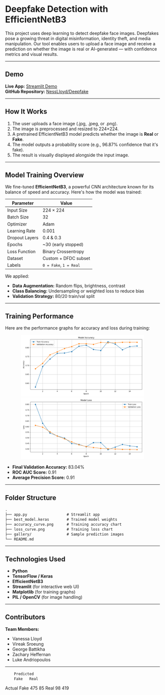 # Deepfake Detection with EfficientNetB3

This project uses deep learning to detect deepfake face images. Deepfakes pose a growing threat in digital misinformation, identity theft, and media manipulation. Our tool enables users to upload a face image and receive a prediction on whether the image is real or AI-generated — with confidence metrics and visual results.

---

## Demo

**Live App:** [Streamlit Demo](https://fakeface.streamlit.app/)  
**GitHub Repository:** [NessLloyd/Deepfake](https://github.com/NessLloyd/Deepfake)

---

## How It Works

1. The user uploads a face image (.jpg, .jpeg, or .png).
2. The image is preprocessed and resized to 224×224.
3. A pretrained EfficientNetB3 model predicts whether the image is **Real** or **Fake**.
4. The model outputs a probability score (e.g., 96.87% confidence that it's fake).
5. The result is visually displayed alongside the input image.

---

## Model Training Overview

We fine-tuned **EfficientNetB3**, a powerful CNN architecture known for its balance of speed and accuracy. Here's how the model was trained:

| **Parameter**       | **Value**              |
|---------------------|------------------------|
| Input Size          | 224 × 224              |
| Batch Size          | 32                     |
| Optimizer           | Adam                   |
| Learning Rate       | 0.001                  |
| Dropout Layers      | 0.4 & 0.3              |
| Epochs              | ~30 (early stopped)    |
| Loss Function       | Binary Crossentropy    |
| Dataset             | Custom + DFDC subset   |
| Labels              | `0 = Fake`, `1 = Real` |

We applied:
- **Data Augmentation:** Random flips, brightness, contrast
- **Class Balancing:** Undersampling or weighted loss to reduce bias
- **Validation Strategy:** 80/20 train/val split

---

## Training Performance

Here are the performance graphs for accuracy and loss during training:

<p align="center">
  <img src="accuracy_curve.png" alt="Accuracy Curve" width="400"/>
  <img src="loss_curve.png" alt="Loss Curve" width="400"/>
</p>

- **Final Validation Accuracy:** 83.04%  
- **ROC AUC Score:** 0.91  
- **Average Precision Score:** 0.91

---

## Folder Structure

```
.
├── app.py                  # Streamlit app
├── best_model.keras        # Trained model weights
├── accuracy_curve.png      # Training accuracy chart
├── loss_curve.png          # Training loss chart
├── gallery/                # Sample prediction images
└── README.md
```

---

## Technologies Used

- **Python**
- **TensorFlow / Keras**
- **EfficientNetB3**
- **Streamlit** (for interactive web UI)
- **Matplotlib** (for training graphs)
- **PIL / OpenCV** (for image handling)

---

## Contributors

**Team Members:**
- Vanessa Lloyd  
- Vireak Sroeung  
- George Battikha  
- Zachary Heffernan  
- Luke Andriopoulos

---

        Predicted
        Fake   Real
Actual
Fake    475    85
Real     98   419
 
